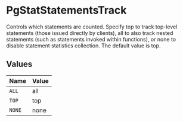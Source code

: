 # PgStatStatementsTrack

Controls which statements are counted. Specify top to track top-level statements (those issued directly by clients), all to also track nested statements (such as statements invoked within functions), or none to disable statement statistics collection. The default value is top.


## Values

| Name   | Value  |
| ------ | ------ |
| `ALL`  | all    |
| `TOP`  | top    |
| `NONE` | none   |